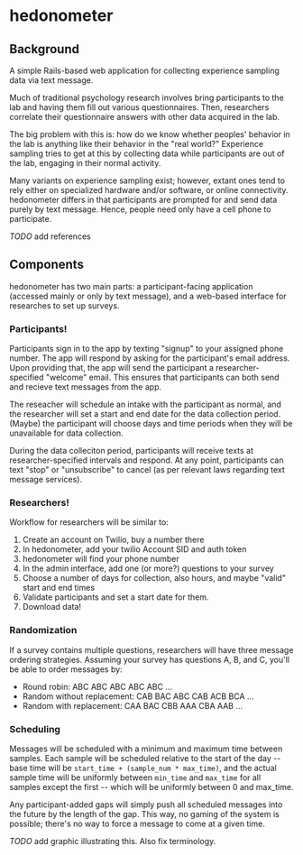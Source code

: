 # hedonometer

## Background

A simple Rails-based web application for collecting experience sampling data via text message.

Much of traditional psychology research involves bring participants to the lab and having them fill out various questionnaires. Then, researchers correlate their questionnaire answers with other data acquired in the lab.

The big problem with this is: how do we know whether peoples' behavior in the lab is anything like their behavior in the "real world?" Experience sampling tries to get at this by collecting data while participants are out of the lab, engaging in their normal activity.

Many variants on experience sampling exist; however, extant ones tend to rely either on specialized hardware and/or software, or online connectivity.  hedonometer differs in that participants are prompted for and send data purely by text message. Hence, people need only have a cell phone to participate.

_TODO_ add references

## Components

hedonometer has two main parts: a participant-facing application (accessed mainly or only by text message), and a web-based interface for researches to set up surveys.

### Participants!

Participants sign in to the app by texting "signup" to your assigned phone number. The app will respond by asking for the participant's email address. Upon providing that, the app will send the participant a researcher-specified "welcome" email. This ensures that participants can both send and recieve text messages from the app.

The reseacher will schedule an intake with the participant as normal, and the researcher will set a start and end date for the data collection period. (Maybe) the participant will choose days and time periods when they will be unavailable for data collection.

During the data colleciton period, participants will receive texts at researcher-specified intervals and respond. At any point, participants can text "stop" or "unsubscribe" to cancel (as per relevant laws regarding text message services).

### Researchers!

Workflow for researchers will be similar to:

1. Create an account on Twilio, buy a number there
1. In hedonometer, add your twilio Account SID and auth token
1. hedonometer will find your phone number
1. In the admin interface, add one (or more?) questions to your survey
1. Choose a number of days for collection, also hours, and maybe "valid" start and end times
1. Validate participants and set a start date for them.
1. Download data!

### Randomization

If a survey contains multiple questions, researchers will have three message ordering strategies. Assuming your survey has questions A, B, and C, you'll be able to order messages by:

* Round robin: ABC ABC ABC ABC ABC ...
* Random without replacement: CAB BAC ABC CAB ACB BCA ...
* Random with replacement: CAA BAC CBB AAA CBA AAB ...

### Scheduling

Messages will be scheduled with a minimum and maximum time between samples. Each sample will be scheduled relative to the start of the day -- base time will be `start_time + (sample_num * max_time)`, and the actual sample time will be uniformly between `min_time` and `max_time` for all samples except the first -- which will be uniformly between 0 and max_time.

Any participant-added gaps will simply push all scheduled messages into the future by the length of the gap. This way, no gaming of the system is possible; there's no way to force a message to come at a given time.

_TODO_ add graphic illustrating this. Also fix terminology.